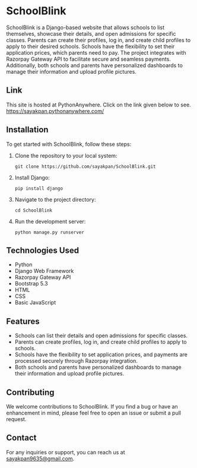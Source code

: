 # SchoolBlink

SchoolBlink is a Django-based website that allows schools to list themselves, showcase their details, and open admissions for specific classes. Parents can create their profiles, log in, and create child profiles to apply to their desired schools. Schools have the flexibility to set their application prices, which parents need to pay. The project integrates with Razorpay Gateway API to facilitate secure and seamless payments. Additionally, both schools and parents have personalized dashboards to manage their information and upload profile pictures.

## Link

This site is hosted at PythonAnywhere. Click on the link given below to see.
https://sayakpan.pythonanywhere.com/

## Installation

To get started with SchoolBlink, follow these steps:

1. Clone the repository to your local system:

   ```git clone https://github.com/sayakpan/SchoolBlink.git```
   
2. Install Django:
   
   ```pip install django```
   
3. Navigate to the project directory:
   
   ```cd SchoolBlink```
   
4. Run the development server:
   
   ```python manage.py runserver```


## Technologies Used

- Python
- Django Web Framework
- Razorpay Gateway API
- Bootstrap 5.3
- HTML
- CSS
- Basic JavaScript

## Features

- Schools can list their details and open admissions for specific classes.
- Parents can create profiles, log in, and create child profiles to apply to schools.
- Schools have the flexibility to set application prices, and payments are processed securely through Razorpay integration.
- Both schools and parents have personalized dashboards to manage their information and upload profile pictures.

## Contributing

We welcome contributions to SchoolBlink. If you find a bug or have an enhancement in mind, please feel free to open an issue or submit a pull request.

## Contact

For any inquiries or support, you can reach us at sayakpan9635@gmail.com.


